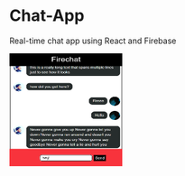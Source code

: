 # Chat-App

Real-time chat app using React and Firebase

<img src="./firechat/src/images/ss1.png" alt="Firechat App" width="200" height="200">
